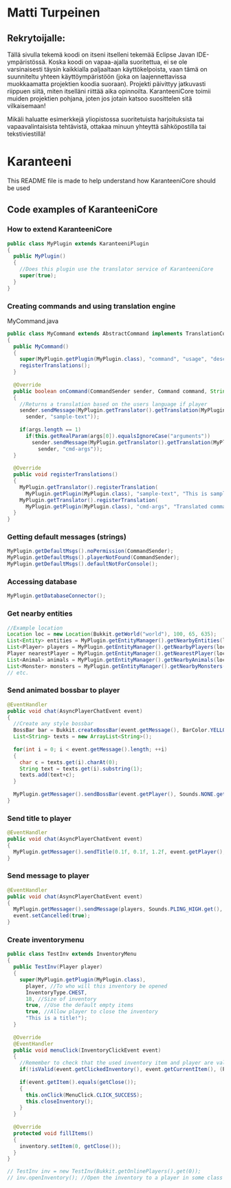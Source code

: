 # Matti Turpeinen

## Rekrytoijalle:
Tällä sivulla tekemä koodi on itseni itselleni tekemää Eclipse Javan IDE-ympäristössä. Koska koodi on vapaa-ajalla suoritettua, ei se ole varsinaisesti täysin kaikkialla paljaaltaan käyttökelpoista, vaan tämä on suunniteltu yhteen käyttöympäristöön (joka on laajennettavissa muokkaamatta projektien koodia suoraan). Projekti päivittyy jatkuvasti riippuen siitä, miten itselläni riittää aika opinnoilta. 
KaranteeniCore toimii muiden projektien pohjana, joten jos jotain katsoo suosittelen sitä vilkaisemaan!

Mikäli haluatte esimerkkejä yliopistossa suoritetuista harjoituksista tai vapaavalintaisista tehtävistä, ottakaa minuun yhteyttä sähköpostilla tai tekstiviestillä!

# Karanteeni
This README file is made to help understand how KaranteeniCore should be used

## Code examples of KaranteeniCore
### How to extend KaranteeniCore
```java
public class MyPlugin extends KaranteeniPlugin
{
  public MyPlugin()
  {
    //Does this plugin use the translator service of KaranteeniCore
    super(true);
  }
}
```

### Creating commands and using translation engine
MyCommand.java
```java
public class MyCommand extends AbstractCommand implements TranslationContainer
{
  public MyCommand()
  {
    super(MyPlugin.getPlugin(MyPlugin.class), "command", "usage", "description", Arrays.asList("possible","command","arguments"));
    registerTranslations();
  }
  
  @Override
  public boolean onCommand(CommandSender sender, Command command, String label, String[] args) 
  {
    //Returns a translation based on the users language if player
    sender.sendMessage(MyPlugin.getTranslator().getTranslation(MyPlugin.getPlugin(MyPlugin.class),
      sender, "sample-text"));
    
    if(args.length == 1)
      if(this.getRealParam(args[0]).equalsIgnoreCase("arguments"))
        sender.sendMessage(MyPlugin.getTranslator().getTranslation(MyPlugin.getPlugin(MyPlugin.class),
          sender, "cmd-args"));
  }
  
  @Override
  public void registerTranslations() 
  {
    MyPlugin.getTranslator().registerTranslation(
      MyPlugin.getPlugin(MyPlugin.class), "sample-text", "This is sample text");
    MyPlugin.getTranslator().registerTranslation(
      MyPlugin.getPlugin(MyPlugin.class), "cmd-args", "Translated command arguments!");
  }
}
```

### Getting default messages (strings)
```java
MyPlugin.getDefaultMsgs().noPermission(CommandSender);
MyPlugin.getDefaultMsgs().playerNotFound(CommandSender);
MyPlugin.getDefaultMsgs().defaultNotForConsole();
```

### Accessing database
```java
MyPlugin.getDatabaseConnector();
```

### Get nearby entities
```java
//Example location
Location loc = new Location(Bukkit.getWorld("world"), 100, 65, 635);
List<Entity> entities = MyPlugin.getEntityManager().getNearbyEntities(loc, 5);
List<Player> players = MyPlugin.getEntityManager().getNearbyPlayers(loc, 5);
Player nearestPlayer = MyPlugin.getEntityManager().getNearestPlayer(loc);
List<Animal> animals = MyPlugin.getEntityManager().getNearbyAnimals(loc, 5);
List<Monster> monsters = MyPlugin.getEntityManager().getNearbyMonsters(loc, 5);
// etc.
```

### Send animated bossbar to player
```java
@EventHandler
public void chat(AsyncPlayerChatEvent event)
{
  //Create any style bossbar
  BossBar bar = Bukkit.createBossBar(event.getMessage(), BarColor.YELLOW, BarStyle.SOLID);
  List<String> texts = new ArrayList<String>();
  
  for(int i = 0; i < event.getMessage().length; ++i)
  {
    char c = texts.get(i).charAt(0);
    String text = texts.get(i).substring(1);
    texts.add(text+c);
  }
  
  MyPlugin.getMessager().sendBossBar(event.getPlayer(), Sounds.NONE.get(), 5f, 3, true, bar, texts);
}
```

### Send title to player
```java
@EventHandler
public void chat(AsyncPlayerChatEvent event)
{
  MyPlugin.getMessager().sendTitle(0.1f, 0.1f, 1.2f, event.getPlayer(), event.getMessage(), "subtitle!", Sounds.NONE.get());
}
```

### Send message to player
```java
@EventHandler
public void chat(AsyncPlayerChatEvent event)
{
  MyPlugin.getMessager().sendMessage(players, Sounds.PLING_HIGH.get(), "This is a message with sound!");
  event.setCancelled(true);
}
```

### Create inventorymenu
```java
public class TestInv extends InventoryMenu
{
  public TestInv(Player player)
  {
    super(MyPlugin.getPlugin(MyPlugin.class), 
      player, //To who will this inventory be opened
      InventoryType.CHEST,
      18, //Size of inventory
      true, //Use the default empty items
      true, //Allow player to close the inventory
      "This is a title!");
  }
  
  @Override
  @EventHandler
  public void menuClick(InventoryClickEvent event)
  {
    //Remember to check that the used inventory item and player are valid!
    if(!isValid(event.getClickedInventory(), event.getCurrentItem(), (Player)event.getWhoClicked()) return;
    
    if(event.getItem().equals(getClose());
    {
      this.onClick(MenuClick.CLICK_SUCCESS);
      this.closeInventory();
    }
  }
  
  @Override
  protected void fillItems()
  {
    inventory.setItem(0, getClose());
  }
}

// TestInv inv = new TestInv(Bukkit.getOnlinePlayers().get(0));
// inv.openInventory(); //Open the inventory to a player in some class
```
